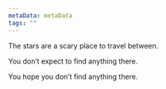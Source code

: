 ```yaml
---
metaData: metaData
tags: ""
---
```


The stars are a scary place to travel between. 

You don’t expect to find anything there.

You hope you don’t find anything there.